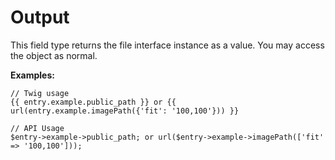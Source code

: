# Output

This field type returns the file interface instance as a value. You may access the object as normal.

**Examples:**

```
// Twig usage
{{ entry.example.public_path }} or {{ url(entry.example.imagePath({'fit': '100,100'})) }}

// API Usage
$entry->example->public_path; or url($entry->example->imagePath(['fit' => '100,100']));
```
